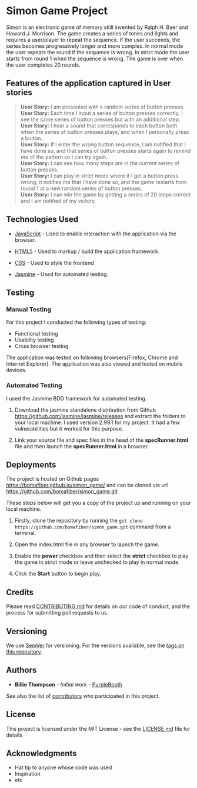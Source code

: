 # Simon Game Project

Simon is an electronic game of memory skill invented by Ralph H. Baer and Howard J. Morrison.
The game creates a series of tones and lights and requires a user/player to repeat the sequence.
If the user succeeds, the series becomes progressively longer and more complex. In normal mode the user repeats the round if the sequence is wrong. In strict mode the user starts from round 1 when the sequence is wrong. The game is over when the user completes 20 rounds.


## Features of the application captured in User stories

>**User Story:** I am presented with a random series of button presses.<br>
>**User Story:** Each time I input a series of button presses correctly, I see the same series of button presses but with an additional step.<br>
>**User Story:** I hear a sound that corresponds to each button both when the series of button presses plays, and when I personally press a button.<br>
>**User Story:** If I enter the wrong button sequence, I am notified that I have done so, and that series of button presses starts again to remind me of the pattern so I can try again.<br>
>**User Story:** I can see how many steps are in the current series of button presses.<br>
>**User Story:** I can play in strict mode where if I get a button press wrong, it notifies me that I have done so, and the game restarts from round 1 at a new random series of button presses.<br>
>**User Story:** I can win the game by getting a series of 20 steps correct and I am notified of my victory.<br>


## Technologies Used

* [JavaScript](https://en.wikipedia.org/wiki/JavaScript) - Used to enable interaction with the application via the browser.

* [HTML5](https://en.wikipedia.org/wiki/HTML) - Used to markup / build the application framework.

* [CSS](https://en.wikipedia.org/wiki/Cascading_Style_Sheets) - Used to style the frontend

* [Jasmine](https://github.com/jasmine/jasmine) - Used for automated testing.


## Testing

### Manual Testing

For this project I conducted the following types of testing:

* Functional testing
* Usability testing
* Cross browser testing

 The application was tested on following browsers(Firefox, Chrome and Internet Explorer). The application was also viewed and tested on  mobile devices.

### Automated Testing  

I used the Jasmine BDD framework for automated testing.

 1. Download the jasmine standalone distribution from Github https://github.com/jasmine/jasmine/releases and extract the folders to your local machine. I used version 2.99.1 for my project. It had a few vulnerabilities but it worked for this purpose.

 2. Link your source file and spec files in the head of the **specRunner.html** file and then launch the **specRunner.html** in a browser.


## Deployments

 The project is hosted on Github pages https://bomafiber.github.io/simon_game/ and can be cloned via url https://github.com/bomafiber/simon_game.git

 These steps below will get you a copy of the project up and running on your local machine.

 1. Firstly, clone the repository by running the ```git clone https://github.com/bomafiber/simon_game.git``` command from a terminal.

 2. Open the index.html file in any browser to launch the game.

 3. Enable the **power** checkbox and then select the **strict** checkbox to play the game in strict mode or leave unchecked to play in normal mode.

 3. Click the **Start** button to begin play.


## Credits

Please read [CONTRIBUTING.md](https://gist.github.com/PurpleBooth/b24679402957c63ec426) for details on our code of conduct, and the process for submitting pull requests to us.

## Versioning

We use [SemVer](http://semver.org/) for versioning. For the versions available, see the [tags on this repository](https://github.com/your/project/tags).

## Authors

* **Billie Thompson** - *Initial work* - [PurpleBooth](https://github.com/PurpleBooth)

See also the list of [contributors](https://github.com/your/project/contributors) who participated in this project.

## License

This project is licensed under the MIT License - see the [LICENSE.md](LICENSE.md) file for details

## Acknowledgments

* Hat tip to anyone whose code was used
* Inspiration
* etc
